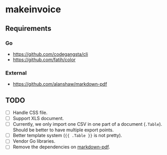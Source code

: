 # makeinvoice

## Requirements

### Go

* https://github.com/codegangsta/cli
* https://github.com/fatih/color

### External

* https://github.com/alanshaw/markdown-pdf

## TODO

- [ ] Handle CSS file.
- [ ] Support XLS document.
- [ ] Currently, we only import one CSV in one part of a document (`.Table`). Should be better to have multiple export points.
- [ ] Better template system (`{{ .Table }}` is not pretty).
- [ ] Vendor Go libraries.
- [ ] Remove the dependencies on [markdown-pdf](https://github.com/alanshaw/markdown-pdf).
